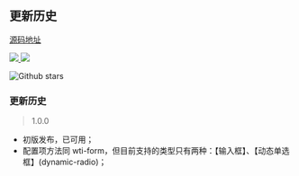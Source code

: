## 更新历史

<a href="https://github.com/qq20004604/wti-table-form">源码地址</a>

<p>
  <a href="https://www.npmjs.org/package/wti-table-form">
    <img src="https://img.shields.io/npm/v/wti-table-form.svg">
  </a>
  <a href="https://npmcharts.com/compare/wti-table-form?minimal=true">
    <img src="http://img.shields.io/npm/dm/wti-table-form.svg">
  </a>
</p>


![Github stars](https://img.shields.io/github/stars/qq20004604/wti-table-form.svg?label=Stars&color=success)

### 更新历史

> 1.0.0

* 初版发布，已可用；
* 配置项方法同 wti-form，但目前支持的类型只有两种：【输入框】、【动态单选框】(dynamic-radio)；

